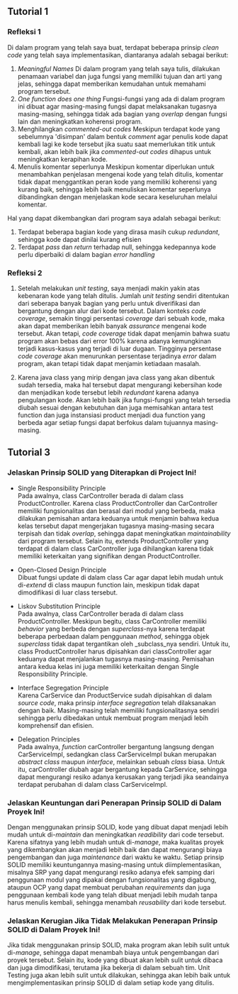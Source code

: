 ## Tutorial 1

### Refleksi 1
Di dalam program yang telah saya buat, terdapat beberapa prinsip _clean code_ yang telah saya implementasikan, diantaranya adalah sebagai berikut:

1. _Meaningful Names_
   Di dalam program yang telah saya tulis, dilakukan penamaan variabel dan juga fungsi yang memiliki tujuan dan arti yang jelas, sehingga dapat memberikan kemudahan untuk memahami program tersebut.
2. _One function does one thing_
   Fungsi-fungsi yang ada di dalam program ini dibuat agar masing-masing fungsi dapat melaksanakan tugasnya masing-masing, sehingga tidak ada bagian yang _overlap_ dengan fungsi lain dan meningkatkan koherensi program.
3. Menghilangkan _commented-out codes_
   Meskipun terdapat kode yang sebelumnya 'disimpan' dalam bentuk _comment_ agar penulis kode dapat kembali lagi ke kode tersebut jika suatu saat memerlukan titik untuk kembali, akan lebih baik jika _commented-out codes_ dihapus untuk meningkatkan kerapihan kode.
4. Menulis komentar seperlunya
   Meskipun komentar diperlukan untuk menambahkan penjelasan mengenai kode yang telah ditulis, komentar tidak dapat menggantikan peran kode yang memiliki koherensi yang kurang baik, sehingga lebih baik menuliskan komentar seperlunya dibandingkan dengan menjelaskan kode secara keseluruhan melalui komentar.

Hal yang dapat dikembangkan dari program saya adalah sebagai berikut:
1. Terdapat beberapa bagian kode yang dirasa masih cukup _redundant_, sehingga kode dapat dinilai kurang efisien
2. Terdapat _pass_ dan _return_ terhadap null, sehingga kedepannya kode perlu diperbaiki di dalam bagian _error handling_


### Refleksi 2

1. Setelah melakukan _unit testing_, saya menjadi makin yakin atas kebenaran kode yang telah ditulis. Jumlah _unit testing_ sendiri ditentukan dari seberapa banyak bagian yang perlu untuk diverifikasi dan bergantung dengan alur dari kode tersebut. Dalam konteks _code coverage_, semakin tinggi persentasi _coverage_ dari sebuah kode, maka akan dapat memberikan lebih banyak _assurance_ mengenai kode tersebut. Akan tetapi, _code coverage_ tidak dapat menjamin bahwa suatu program akan bebas dari error 100% karena adanya kemungkinan terjadi kasus-kasus yang terjadi di luar dugaan. Tingginya persentase _code coverage_ akan menurunkan persentase terjadinya _error_ dalam program, akan tetapi tidak dapat menjamin ketiadaan masalah.

2. Karena java class yang mirip dengan java class yang akan dibentuk sudah tersedia, maka hal tersebut dapat mengurangi kebersihan kode dan menjadikan kode tersebut lebih _redundant_ karena adanya pengulangan kode.  Akan lebih baik jika fungsi-fungsi yang telah tersedia diubah sesuai dengan kebutuhan dan juga memisahkan antara test function dan juga instansiasi product menjadi dua function yang berbeda agar setiap fungsi dapat berfokus dalam tujuannya masing-masing.

## Tutorial 3

### Jelaskan Prinsip SOLID yang Diterapkan di Project Ini!

- Single Responsibility Principle <br />
  Pada awalnya, class CarController berada di dalam class ProductController. Karena class ProductController dan CarController memiliki fungsionalitas dan berasal dari modul yang berbeda, maka dilakukan pemisahan antara keduanya untuk menjamin bahwa kedua kelas tersebut dapat mengerjakan tugasnya masing-masing secara terpisah dan tidak _overlap_, sehingga dapat meningkatkan _maintainability_ dari program tersebut. Selain itu, extends ProductController yang terdapat di dalam class CarController juga dihilangkan karena tidak memiliki keterkaitan yang signifikan dengan ProductController.
  
- Open-Closed Design Principle<br />
  Dibuat fungsi update di dalam class Car agar dapat lebih mudah untuk di-_extend_ di class maupun function lain, meskipun tidak dapat dimodifikasi di luar class tersebut.
  
- Liskov Substitution Principle <br />
   Pada awalnya, class CarController berada di dalam class ProductController. Meskipun begitu, class CarController memiliki _behavior_ yang berbeda dengan _superclass_-nya karena terdapat beberapa perbedaan dalam penggunaan _method_, sehingga objek _superclass_ tidak dapat tergantikan oleh _subclass_nya sendiri. Untuk itu, class ProductController harus dipisahkan dari classController agar keduanya dapat menjalankan tugasnya masing-masing. Pemisahan antara kedua kelas ini juga memiliki keterkaitan dengan Single Responsibility Principle.
  
- Interface Segregation Principle<br />
  Karena CarService dan ProductService sudah dipisahkan di dalam _source code_, maka prinsip _interface segregation_ telah dilaksanakan dengan baik. Masing-masing telah memiliki fungsionalitasnya sendiri sehingga perlu dibedakan untuk membuat program menjadi lebih komprehensif dan efisien.
  
- Delegation Principles<br />
  Pada awalnya, _function_ carController bergantung langsung dengan CarServiceImpl, sedangkan class CarServiceImpl bukan merupakan _abstract class_ maupun _interface_, melainkan sebuah _class_ biasa. Untuk itu, carController diubah agar bergantung kepada CarService, sehingga dapat mengurangi resiko adanya kerusakan yang terjadi jika seandainya terdapat perubahan di dalam class CarServiceImpl. 
  

### Jelaskan Keuntungan dari Penerapan Prinsip SOLID di Dalam Proyek Ini!
Dengan menggunakan prinsip SOLID, kode yang dibuat dapat menjadi lebih mudah untuk di-_maintain_ dan meningkatkan _readibility_ dari code tersebut. Karena sifatnya yang lebih mudah untuk di-_manage_, maka kualitas proyek yang dikembangkan akan menjadi lebih baik dan dapat mengurangi biaya pengembangan dan juga _maintenance_ dari waktu ke waktu. Setiap prinsip SOLID memiliki keuntungannya masing-masing untuk diimplementasikan, misalnya SRP yang dapat mengurangi resiko adanya efek samping dari penggunaan modul yang dipakai dengan fungsionalitas yang digabung, ataupun OCP yang dapat membuat perubahan _requirements_ dan juga penggunaan kembali kode yang telah dibuat menjadi lebih mudah tanpa harus menulis kembali, sehingga menambah _reusability_ dari kode tersebut.

### Jelaskan Kerugian Jika Tidak Melakukan Penerapan Prinsip SOLID di Dalam Proyek Ini!
Jika tidak menggunakan prinsip SOLID, maka program akan lebih sulit untuk di-_manage_, sehingga dapat menambah biaya untuk pengembangan dari proyek tersebut. Selain itu, kode yang dibuat akan lebih sulit untuk dibaca dan juga dimodifikasi, terutama jika bekerja di dalam sebuah tim. Unit Testing juga akan lebih sulit untuk dilakukan, sehingga akan lebih baik untuk mengimplementasikan prinsip SOLID di dalam setiap kode yang ditulis.
